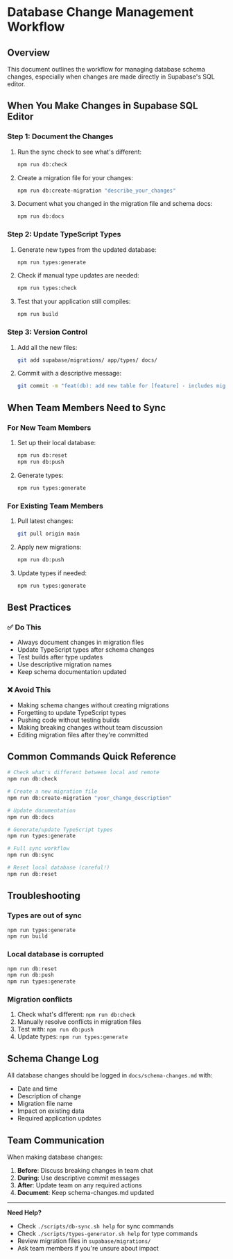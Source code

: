 # Database Change Management Workflow

## Overview
This document outlines the workflow for managing database schema changes, especially when changes are made directly in Supabase's SQL editor.

## When You Make Changes in Supabase SQL Editor

### Step 1: Document the Changes
1. Run the sync check to see what's different:
   ```bash
   npm run db:check
   ```

2. Create a migration file for your changes:
   ```bash
   npm run db:create-migration "describe_your_changes"
   ```

3. Document what you changed in the migration file and schema docs:
   ```bash
   npm run db:docs
   ```

### Step 2: Update TypeScript Types
1. Generate new types from the updated database:
   ```bash
   npm run types:generate
   ```

2. Check if manual type updates are needed:
   ```bash
   npm run types:check
   ```

3. Test that your application still compiles:
   ```bash
   npm run build
   ```

### Step 3: Version Control
1. Add all the new files:
   ```bash
   git add supabase/migrations/ app/types/ docs/
   ```

2. Commit with a descriptive message:
   ```bash
   git commit -m "feat(db): add new table for [feature] - includes migration and types"
   ```

## When Team Members Need to Sync

### For New Team Members
1. Set up their local database:
   ```bash
   npm run db:reset
   npm run db:push
   ```

2. Generate types:
   ```bash
   npm run types:generate
   ```

### For Existing Team Members
1. Pull latest changes:
   ```bash
   git pull origin main
   ```

2. Apply new migrations:
   ```bash
   npm run db:push
   ```

3. Update types if needed:
   ```bash
   npm run types:generate
   ```

## Best Practices

### ✅ Do This
- Always document changes in migration files
- Update TypeScript types after schema changes
- Test builds after type updates
- Use descriptive migration names
- Keep schema documentation updated

### ❌ Avoid This
- Making schema changes without creating migrations
- Forgetting to update TypeScript types
- Pushing code without testing builds
- Making breaking changes without team discussion
- Editing migration files after they're committed

## Common Commands Quick Reference

```bash
# Check what's different between local and remote
npm run db:check

# Create a new migration file
npm run db:create-migration "your_change_description"

# Update documentation
npm run db:docs

# Generate/update TypeScript types
npm run types:generate

# Full sync workflow
npm run db:sync

# Reset local database (careful!)
npm run db:reset
```

## Troubleshooting

### Types are out of sync
```bash
npm run types:generate
npm run build
```

### Local database is corrupted
```bash
npm run db:reset
npm run db:push
npm run types:generate
```

### Migration conflicts
1. Check what's different: `npm run db:check`
2. Manually resolve conflicts in migration files
3. Test with: `npm run db:push`
4. Update types: `npm run types:generate`

## Schema Change Log
All database changes should be logged in `docs/schema-changes.md` with:
- Date and time
- Description of change
- Migration file name
- Impact on existing data
- Required application updates

## Team Communication
When making database changes:
1. **Before**: Discuss breaking changes in team chat
2. **During**: Use descriptive commit messages
3. **After**: Update team on any required actions
4. **Document**: Keep schema-changes.md updated

---

**Need Help?** 
- Check `./scripts/db-sync.sh help` for sync commands
- Check `./scripts/types-generator.sh help` for type commands
- Review migration files in `supabase/migrations/`
- Ask team members if you're unsure about impact
